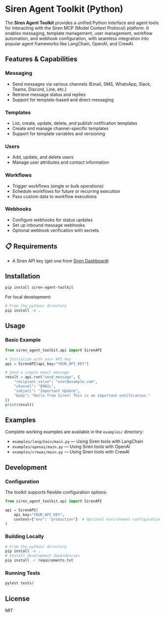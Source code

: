 # Siren Agent Toolkit (Python)

The **Siren Agent Toolkit** provides a unified Python interface and agent tools for interacting with the Siren MCP (Model Context Protocol) platform. It enables messaging, template management, user management, workflow automation, and webhook configuration, with seamless integration into popular agent frameworks like LangChain, OpenAI, and CrewAI.

## Features & Capabilities

### Messaging
- Send messages via various channels (Email, SMS, WhatsApp, Slack, Teams, Discord, Line, etc.)
- Retrieve message status and replies
- Support for template-based and direct messaging

### Templates
- List, create, update, delete, and publish notification templates
- Create and manage channel-specific templates
- Support for template variables and versioning

### Users
- Add, update, and delete users
- Manage user attributes and contact information

### Workflows
- Trigger workflows (single or bulk operations)
- Schedule workflows for future or recurring execution
- Pass custom data to workflow executions

### Webhooks
- Configure webhooks for status updates
- Set up inbound message webhooks
- Optional webhook verification with secrets

## 📋 Requirements

- A Siren API key (get one from [Siren Dashboard](https://app.trysiren.io/configuration))

## Installation

```bash
pip install siren-agent-toolkit
```

For local development:

```bash
# From the python/ directory
pip install -e .
```

## Usage

### Basic Example

```python
from siren_agent_toolkit.api import SirenAPI

# Initialize with your API key
api = SirenAPI(api_key="YOUR_API_KEY")

# Send a simple email message
result = api.run("send_message", {
    "recipient_value": "user@example.com",
    "channel": "EMAIL",
    "subject": "Important Update",
    "body": "Hello from Siren! This is an important notification."
})
print(result)
```

## Examples

Complete working examples are available in the `examples/` directory:

- `examples/langchain/main.py` — Using Siren tools with LangChain
- `examples/openai/main.py` — Using Siren tools with OpenAI
- `examples/crewai/main.py` — Using Siren tools with CrewAI

## Development

### Configuration

The toolkit supports flexible configuration options:

```python
from siren_agent_toolkit.api import SirenAPI

api = SirenAPI(
    api_key="YOUR_API_KEY",
    context={"env": "production"}  # Optional environment configuration
)
```

### Building Locally

```bash
# From the python/ directory
pip install -e .
# Install development dependencies
pip install -r requirements.txt
```

### Running Tests

```bash
pytest tests/
```
## License

MIT